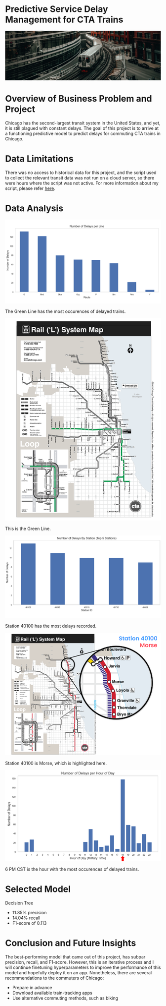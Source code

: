 # Predictive Service Delay Management for CTA Trains

![1](./images/CTA_train.jpg)

# Overview of Business Problem and Project 

Chicago has the second-largest transit system in the United States, and yet, it is still plagued with constant delays. The goal of this project is to arrive at a functioning predictive model to predict delays for commuting CTA trains in Chicago. 

# Data Limitations

There was no access to historical data for this project, and the script used to collect the relevant transit data was not run on a cloud server, so there were hours where the script was not active. For more information about my script, please refer [here](./train_api_script.ipynb).

# Data Analysis

![2](./images/DPL.png)

The Green Line has the most occurences of delayed trains.

![3](./images/cta_GREEN.png)

This is the Green Line.

![4](./images/DBS.png)

Station 40100 has the most delays recorded.

![5](./images/MORSE.png)

Station 40100 is Morse, which is highlighted here.

![6](./images/DPH.png)

6 PM CST is the hour with the most occurences of delayed trains.

# Selected Model

Decision Tree

* 11.85% precision
* 14.04% recall
* F1-score of 0.113

# Conclusion and Future Insights 

The best-performing model that came out of this project, has subpar precision, recall, and F1-score. However, this is an iterative process and I will continue finetuning hyperparameters to improve the performance of this model and hopefully deploy it on an app. Nonetheless, there are several recommendations to the commuters of Chicago:

* Prepare in advance
* Download available train-tracking apps
* Use alternative commuting methods, such as biking
